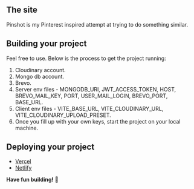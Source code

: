 ## The site
Pinshot is my Pinterest inspired attempt at trying to do something similar.

## Building your project

Feel free to use. Below is the process to get the project running:

1. Cloudinary account.
2. Mongo db account.
3. Brevo.
4. Server env files - MONGODB_URI, JWT_ACCESS_TOKEN, HOST, BREVO_MAIL_KEY, PORT, USER_MAIL_LOGIN, BREVO_PORT, BASE_URL.
5. Client env files - VITE_BASE_URL, VITE_CLOUDINARY_URL, VITE_CLOUDINARY_UPLOAD_PRESET.
6. Once you fill up with your own keys, start the project on your local machine.

## Deploying your project
- [Vercel](https://vercel.com/)
- [Netlify](https://www.netlify.com/)

**Have fun building!** 🚀